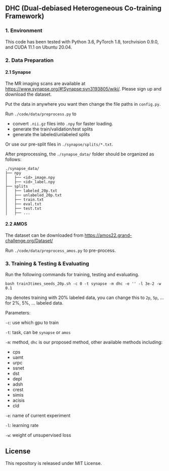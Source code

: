 ## DHC (Dual-debiased Heterogeneous Co-training Framework)



### 1. Environment

This code has been tested with Python 3.6, PyTorch 1.8, torchvision 0.9.0, and CUDA 11.1 on Ubuntu 20.04.

### 2. Data Preparation

#### 2.1 Synapse
The MR imaging scans are available at https://www.synapse.org/#!Synapse:syn3193805/wiki/.
Please sign up and download the dataset. 

Put the data in anywhere you want then change the file paths in `config.py`.

Run `./code/data/preprocess.py` to 
- convert `.nii.gz` files into `.npy` for faster loading. 
- generate the train/validation/test splits
- generate the labeled/unlabeled splits 

Or use our pre-split files in `./synapse/splits/*.txt`. 

After preprocessing, the `./synapse_data/` folder should be organized as follows:

```shell
./synapse_data/
├── npy
│   ├── <id>_image.npy
│   ├── <id>_label.npy
├── splits
│   ├── labeled_20p.txt
│   ├── unlabeled_20p.txt
│   ├── train.txt
│   ├── eval.txt
│   ├── test.txt
│   ├── ...
```

#### 2.2 AMOS
The dataset can be downloaded from https://amos22.grand-challenge.org/Dataset/

Run `./code/data/preprocess_amos.py` to pre-process.

### 3. Training & Testing & Evaluating

Run the following commands for training, testing and evaluating.

```shell
bash train3times_seeds_20p.sh -c 0 -t synapse -m dhc -e '' -l 3e-2 -w 0.1
```
`20p` denotes training with 20% labeled data, you can change this to `2p`, `5p`, ... for 2%, 5%, ... labeled data.

Parameters:

`-c`: use which gpu to train

`-t`: task, can be `synapse` or `amos`

`-m`: method, `dhc` is our proposed method, other available methods including:
- cps
- uamt
- urpc
- ssnet
- dst
- depl
- adsh
- crest
- simis
- acisis
- cld

`-e`: name of current experiment

`-l`: learning rate

`-w`: weight of unsupervised loss



## License

This repository is released under MIT License.


